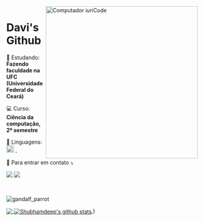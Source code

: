 <img src="https://raw.githubusercontent.com/MicaelliMedeiros/micaellimedeiros/master/image/computer-illustration.png" min-width="400px" max-width="400px" width="400px" align="right" alt="Computador iuriCode">

# Davi's Github
<p align="left">
🚀 Estudando: <strong> Fazendo faculdade na UFC (Universidade Federal do Ceará) </strong>
</p>
<p align="left">
💻 Curso: <strong> Ciência da computação, 2º semestre </strong>
</p>
  
<p align="left">
  👾 Linguagens: <strong> <code><img height= "20"src= "https://img.shields.io/badge/C%2B%2B-00599C?style=for-the-badge&logo=c%2B%2B&logoColor=white"></code> .</strong>
</p>

<p align="left">
  💌 Para entrar em contato ⤵️
</p>

<p align="left">
  <a href="#" alt="Gmail">
  <img src="https://img.shields.io/badge/-Gmail-FF0000?style=flat-square&labelColor=FF0000&logo=gmail&logoColor=white&link=https://mail.google.com/mail/u/0/#inbox" /></a>

  <a href="#" alt="Instagram">
  <img src="https://img.shields.io/badge/-Instagram-DF0174?style=flat-square&labelColor=DF0174&logo=instagram&logoColor=white&link=https://www.instagram.com/davimb_/?hl=pt-br"/></a>
</p>  

⠀⠀⠀⠀⠀⠀⠀⠀

![gandalf_parrot](https://user-images.githubusercontent.com/55159856/135655728-cd9f6437-4d51-47ec-83e3-b277465974b8.gif)


<a href="https://github.com/TheDudeThatCode">
  <img align="center" src="https://github-readme-stats.vercel.app/api/top-langs/?username=davimb&theme=dark&hide_langs_below=1" />
</a>

<a href="https://github.com/TheDudeThatCode">
 <img align="center" src="https://github-readme-stats.vercel.app/api?username=davimb&show_icons=true&theme=dark&line_height=27" alt="Shubhamdeep's github stats"/>
</a>)

